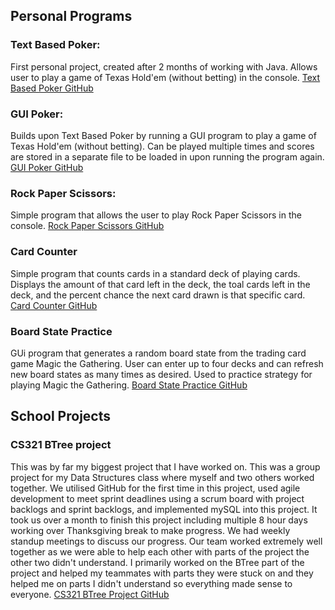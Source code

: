 ## Personal Programs

### Text Based Poker:
First personal project, created after 2 months of working with Java. Allows user to play a game of Texas Hold'em (without betting) in the console.
[Text Based Poker GitHub](https://github.com/BrandonCardoza/TextBasedPoker.git)

### GUI Poker:
Builds upon Text Based Poker by running a GUI program to play a game of Texas Hold'em (without betting). Can be played multiple times and scores are stored in a separate file to be loaded in upon running the program again.
[GUI Poker GitHub](https://github.com/BrandonCardoza/GUIPoker.git)

### Rock Paper Scissors:
Simple program that allows the user to play Rock Paper Scissors in the console.
[Rock Paper Scissors GitHub](https://github.com/BrandonCardoza/RockPaperScissors.git)

### Card Counter
Simple program that counts cards in a standard deck of playing cards. Displays the amount of that card left in the deck, the toal cards left in the deck, and the percent chance the next card drawn is that specific card.
[Card Counter GitHub](https://github.com/BrandonCardoza/CardCounter.git)

### Board State Practice
GUi program that generates a random board state from the trading card game Magic the Gathering. User can enter up to four decks and can refresh new board states as many times as desired. Used to practice strategy for playing Magic the Gathering.
[Board State Practice GitHub](https://github.com/BrandonCardoza/BoardStatePractice.git)

## School Projects

### CS321 BTree project
This was by far my biggest project that I have worked on. This was a group project for my Data Structures class where myself and two others worked together. We utilised GitHub for the first time in this project, used agile development to meet sprint deadlines using a scrum board with project backlogs and sprint backlogs, and implemented mySQL into this project. It took us over a month to finish this project including multiple 8 hour days working over Thanksgiving break to make progress. We had weekly standup meetings to discuss our progress. Our team worked extremely well together as we were able to help each other with parts of the project the other two didn't understand. I primarily worked on the BTree part of the project and helped my teammates with parts they were stuck on and they helped me on parts I didn't understand so everything made sense to everyone. 
[CS321 BTree Project GitHub](https://github.com/BrandonCardoza/CS321FinalProject.git)
